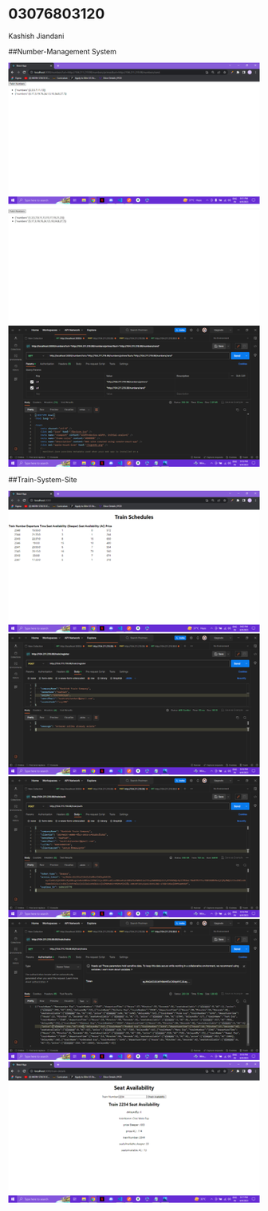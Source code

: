# 03076803120
Kashish Jiandani

##Number-Management System

![Example Image](screenshots/number-management/1.png)
![Example Image](screenshots/number-management/2.jpeg)
![Example Image](screenshots/number-management/3.png)

##Train-System-Site

![Example Image](screenshots/train-system-site/1.png)
![Example Image](screenshots/train-system-site/2.png)
![Example Image](screenshots/train-system-site/3.png)
![Example Image](screenshots/train-system-site/4.png)
![Example Image](screenshots/train-system-site/5.png)
